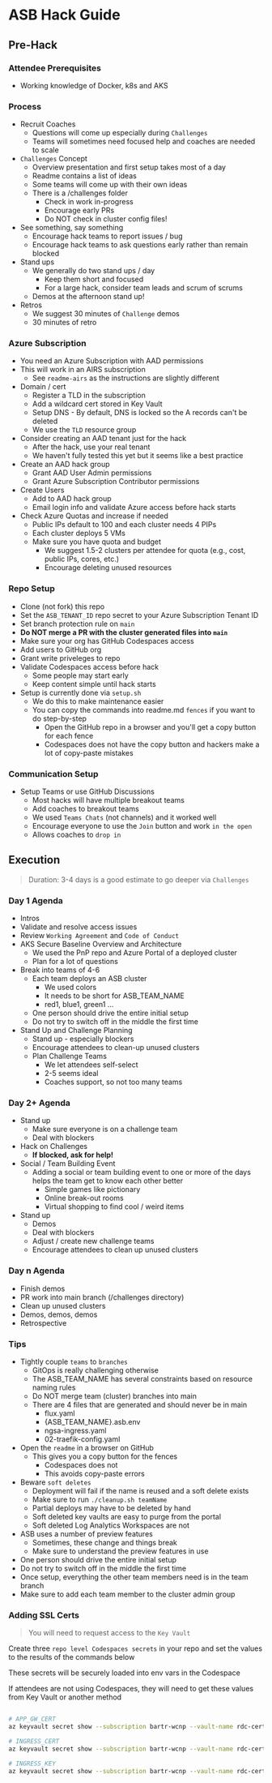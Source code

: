 # ASB Hack Guide

## Pre-Hack

### Attendee Prerequisites

- Working knowledge of Docker, k8s and AKS

### Process

- Recruit Coaches
  - Questions will come up especially during `Challenges`
  - Teams will sometimes need focused help and coaches are needed to scale
- `Challenges` Concept
  - Overview presentation and first setup takes most of a day
  - Readme contains a list of ideas
  - Some teams will come up with their own ideas
  - There is a /challenges folder
    - Check in work in-progress
    - Encourage early PRs
    - Do NOT check in cluster config files!
- See something, say something
  - Encourage hack teams to report issues / bug
  - Encourage hack teams to ask questions early rather than remain blocked
- Stand ups
  - We generally do two stand ups / day
    - Keep them short and focused
    - For a large hack, consider team leads and scrum of scrums
  - Demos at the afternoon stand up!
- Retros
  - We suggest 30 minutes of `Challenge` demos
  - 30 minutes of retro

### Azure Subscription

- You need an Azure Subscription with AAD permissions
- This will work in an AIRS subscription
  - See `readme-airs` as the instructions are slightly different
- Domain / cert
  - Register a TLD in the subscription
  - Add a wildcard cert stored in Key Vault
  - Setup DNS - By default, DNS is locked so the A records can't be deleted
  - We use the `TLD` resource group
- Consider creating an AAD tenant just for the hack
  - After the hack, use your real tenant
  - We haven't fully tested this yet but it seems like a best practice
- Create an AAD hack group
  - Grant AAD User Admin permissions
  - Grant Azure Subscription Contributor permissions
- Create Users
  - Add to AAD hack group
  - Email login info and validate Azure access before hack starts
- Check Azure Quotas and increase if needed
  - Public IPs default to 100 and each cluster needs 4 PIPs
  - Each cluster deploys 5 VMs
  - Make sure you have quota and budget
    - We suggest 1.5-2 clusters per attendee for quota (e.g., cost, public IPs, cores, etc.)
    - Encourage deleting unused resources

### Repo Setup

- Clone (not fork) this repo
- Set the `ASB_TENANT_ID` repo secret to your Azure Subscription Tenant ID
- Set branch protection rule on `main`
- **Do NOT merge a PR with the cluster generated files into `main`**
- Make sure your org has GitHub Codespaces access
- Add users to GitHub org
- Grant write priveleges to repo
- Validate Codespaces access before hack
  - Some people may start early
  - Keep content simple until hack starts
- Setup is currently done via `setup.sh`
  - We do this to make maintenance easier
  - You can copy the commands into readme.md `fences` if you want to do step-by-step
    - Open the GitHub repo in a browser and you'll get a copy button for each fence
    - Codespaces does not have the copy button and hackers make a lot of copy-paste mistakes

### Communication Setup

- Setup Teams or use GitHub Discussions
  - Most hacks will have multiple breakout teams
  - Add coaches to breakout teams
  - We used `Teams Chats` (not channels) and it worked well
  - Encourage everyone to use the `Join` button and work `in the open`
  - Allows coaches to `drop in`

## Execution

> Duration: 3-4 days is a good estimate to go deeper via `Challenges`

### Day 1 Agenda

- Intros
- Validate and resolve access issues
- Review `Working Agreement` and `Code of Conduct`
- AKS Secure Baseline Overview and Architecture
  - We used the PnP repo and Azure Portal of a deployed cluster
  - Plan for a lot of questions
- Break into teams of 4-6
  - Each team deploys an ASB cluster
    - We used colors
    - It needs to be short for ASB_TEAM_NAME
    - red1, blue1, green1 ...
  - One person should drive the entire initial setup
  - Do not try to switch off in the middle the first time
- Stand Up and Challenge Planning
  - Stand up - especially blockers
  - Encourage attendees to clean-up unused clusters
  - Plan Challenge Teams
    - We let attendees self-select
    - 2-5 seems ideal
    - Coaches support, so not too many teams

### Day 2+ Agenda

- Stand up
  - Make sure everyone is on a challenge team
  - Deal with blockers
- Hack on Challenges
  - **If blocked, ask for help!**
- Social / Team Building Event
  - Adding a social or team building event to one or more of the days helps the team get to know each other better
    - Simple games like pictionary
    - Online break-out rooms
    - Virtual shopping to find cool / weird items
- Stand up
  - Demos
  - Deal with blockers
  - Adjust / create new challenge teams
  - Encourage attendees to clean up unused clusters

### Day n Agenda

- Finish demos
- PR work into main branch (/challenges directory)
- Clean up unused clusters
- Demos, demos, demos
- Retrospective

### Tips

- Tightly couple `teams` to `branches`
  - GitOps is really challenging otherwise
  - The ASB_TEAM_NAME has several constraints based on resource naming rules
  - Do NOT merge team (cluster) branches into main
  - There are 4 files that are generated and should never be in main
    - flux.yaml
    - {ASB_TEAM_NAME}.asb.env
    - ngsa-ingress.yaml
    - 02-traefik-config.yaml
- Open the `readme` in a browser on GitHub
  - This gives you a copy button for the fences
    - Codespaces does not
    - This avoids copy-paste errors
- Beware `soft deletes`
  - Deployment will fail if the name is reused and a soft delete exists
  - Make sure to run `./cleanup.sh teamName`
  - Partial deploys may have to be deleted by hand
  - Soft deleted key vaults are easy to purge from the portal
  - Soft deleted Log Analytics Workspaces are not
- ASB uses a number of preview features
  - Sometimes, these change and things break
  - Make sure to understand the preview features in use
- One person should drive the entire initial setup
- Do not try to switch off in the middle the first time
- Once setup, everything the other team members need is in the team branch
- Make sure to add each team member to the cluster admin group

### Adding SSL Certs

> You will need to request access to the `Key Vault`

Create three `repo level Codespaces secrets` in your repo and set the values to the results of the commands below

These secrets will be securely loaded into env vars in the Codespace

If attendees are not using Codespaces, they will need to get these values from Key Vault or another method

```bash

# APP_GW_CERT
az keyvault secret show --subscription bartr-wcnp --vault-name rdc-certs -n aks-sb --query "value" -o tsv | tr -d '\n'

# INGRESS_CERT
az keyvault secret show --subscription bartr-wcnp --vault-name rdc-certs -n aks-sb-crt --query "value" -o tsv | base64 | tr -d '\n'

# INGRESS_KEY
az keyvault secret show --subscription bartr-wcnp --vault-name rdc-certs -n aks-sb-key --query "value" -o tsv | base64 | tr -d '\n'

```
